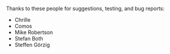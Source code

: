 Thanks to these people for suggestions, testing, and bug reports:

- Chrille
- Comos
- Mike Robertson
- Stefan Both
- Steffen Görzig
  
